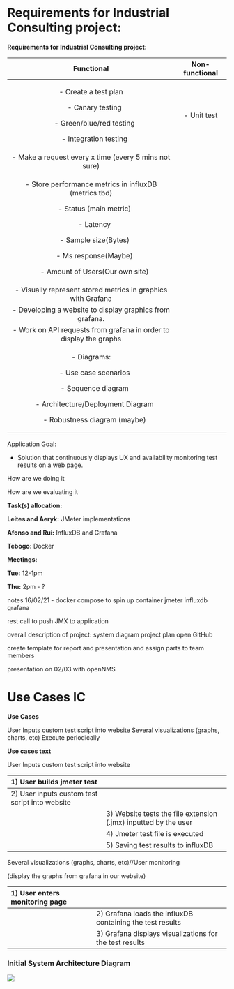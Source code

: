# Requirements for Industrial Consulting project:

**Requirements for Industrial Consulting project:**



|**Functional**|**Non-functional**|
| :-: | :-: |
|<p>- Create a test plan</p><p>&emsp;- Canary testing</p><p>&emsp;- Green/blue/red testing</p><p>&emsp;- Integration testing</p>|- Unit test|
|- Make a request every x time (every 5 mins not sure)||
|<p>- Store performance metrics in influxDB (metrics tbd)</p><p>&emsp;- Status (main metric)</p><p>&emsp;- Latency</p><p>&emsp;- Sample size(Bytes)</p><p>&emsp;- Ms response(Maybe)</p><p>&emsp;- Amount of Users(Our own site)</p>||
|- Visually represent stored metrics in graphics with Grafana||
|- Developing a website to display graphics from grafana.||
|- Work on API requests from grafana in order to display the graphs||
|<p>- Diagrams:</p><p>&emsp;- Use case scenarios</p><p>&emsp;- Sequence diagram</p><p>&emsp;- Architecture/Deployment Diagram</p><p>&emsp;- Robustness diagram (maybe)</p>||


Application Goal:

- Solution that continuously displays UX and availability monitoring test results on a web page.

How are we doing it

How are we evaluating it

**Task(s) allocation:**

**Leites and Aeryk:** JMeter implementations

**Afonso and Rui:** InfluxDB and Grafana

**Tebogo:** Docker


**Meetings:**

**Tue:** 12-1pm

**Thu:** 2pm - ?

notes 16/02/21 - 
docker compose to spin up container
jmeter
influxdb
grafana

rest call to push JMX to application

overall description of project:
system diagram 
project plan
open GitHub

create template for report and presentation and assign parts to team members

presentation on 02/03 with openNMS




# Use Cases IC

**Use Cases**

User Inputs custom test script into website
Several visualizations (graphs, charts, etc)
Execute periodically


**Use cases text**

User Inputs custom test script into website

|1) User builds jmeter test||
| :- | :- |
|2) User inputs custom test script into website||
||3) Website tests the file extension (.jmx) inputted by the user|
||4) Jmeter test file is executed|
||5) Saving test results to influxDB|









Several visualizations (graphs, charts, etc)//User monitoring

(display the graphs from grafana in our website)

|1) User enters monitoring page||
| :- | :- |
||2) Grafana loads the influxDB containing the test results|
||3) Grafana displays visualizations for the test results|

### Initial System Architecture Diagram
<img src="Diagram/firstDiagram.png">
